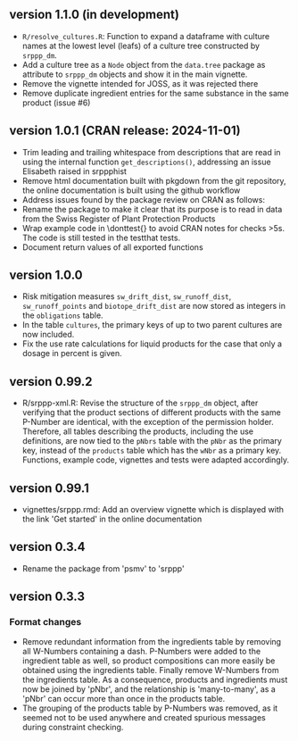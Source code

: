 ## version 1.1.0 (in development)

- `R/resolve_cultures.R`: Function to expand a dataframe with culture names at the lowest level (leafs) of a culture tree constructed by `srppp_dm`.
- Add a culture tree as a `Node` object from the `data.tree` package as attribute to `srppp_dm` objects and show it in the main vignette.
- Remove the vignette intended for JOSS, as it was rejected there
- Remove duplicate ingredient entries for the same substance in the same product (issue #6)

## version 1.0.1 (CRAN release: 2024-11-01)

- Trim leading and trailing whitespace from descriptions that are read in using the internal function `get_descriptions()`, addressing an issue Elisabeth raised in srppphist
- Remove html documentation built with pkgdown from the git repository, the online documentation is built using the github workflow
- Address issues found by the package review on CRAN as follows:
- Rename the package to make it clear that its purpose is to read in data from the Swiss Register of Plant Protection Products
- Wrap example code in \donttest{} to avoid CRAN notes for checks >5s. The code is still tested in the testthat tests.
- Document return values of all exported functions

## version 1.0.0

- Risk mitigation measures `sw_drift_dist`, `sw_runoff_dist`, `sw_runoff_points` and `biotope_drift_dist` are now stored as integers in the `obligations` table.
- In the table `cultures`, the primary keys of up to two parent cultures are now included.
- Fix the use rate calculations for liquid products for the case that only a dosage in percent is given.

## version 0.99.2

- R/srppp-xml.R: Revise the structure of the `srppp_dm` object, after verifying that the product sections of different products with the same P-Number are identical, with the exception of the permission holder. Therefore, all tables describing the products, including the use definitions, are now tied to the `pNbrs` table with the `pNbr` as the primary key, instead of the `products` table which has the `wNbr` as a primary key. Functions, example code, vignettes and tests were adapted accordingly.

## version 0.99.1

- vignettes/srppp.rmd: Add an overview vignette which is displayed with the link 'Get started' in the online documentation

## version 0.3.4

- Rename the package from 'psmv' to 'srppp'

## version 0.3.3

### Format changes

- Remove redundant information from the ingredients table by removing
  all W-Numbers containing a dash. P-Numbers were added to the ingredient
  table as well, so product compositions can more easily be obtained
  using the ingredients table. Finally remove W-Numbers from the ingredients
  table. As a consequence, products and ingredients must now be joined
  by 'pNbr', and the relationship is 'many-to-many', as a 'pNbr' can
  occur more than once in the products table.
- The grouping of the products table by P-Numbers was removed, as it
  seemed not to be used anywhere and created spurious messages during 
  constraint checking.
